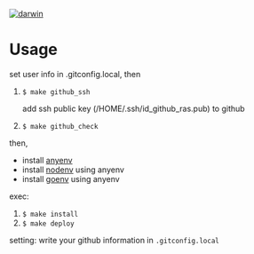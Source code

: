 [![darwin](https://github.com/mizuho1998/dotfiles/actions/workflows/darwin.yaml/badge.svg?event=push)](https://github.com/mizuho1998/dotfiles/actions/workflows/darwin.yaml)

# Usage

set user info in .gitconfig.local,
then

1. `$ make github_ssh`

    add ssh public key (/HOME/.ssh/id_github_ras.pub) to github

1. `$ make github_check`

then,

- install [anyenv](https://github.com/anyenv/anyenv)
- install [nodenv](https://github.com/nodenv/nodenv) using anyenv
- install [goenv](https://github.com/syndbg/goenv) using anyenv

exec:

1. `$ make install`
1. `$ make deploy`

setting:
write your github information in `.gitconfig.local`
